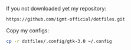 If you not downloaded yet my repository:

```bash
https://github.com/igmt-official/dotfiles.git
```

Copy my configs:

```bash
cp -r dotfiles/.config/gtk-3.0 ~/.config
```
